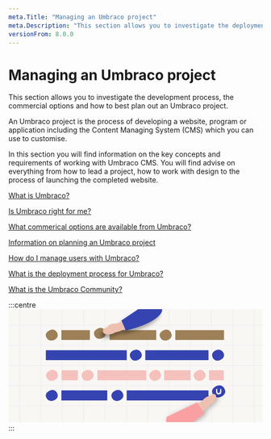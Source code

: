 ```yaml
---
meta.Title: "Managing an Umbraco project" 
meta.Description: "This section allows you to investigate the deployment process, the commercial options and how to best plan out an Umbraco project."
versionFrom: 8.0.0
---
```


# Managing an Umbraco project

This section allows you to investigate the development process, the commercial options and how to best plan out an Umbraco project.

An Umbraco project is the process of developing a website, program or application including the Content Managing System (CMS) which you can use to customise.

In this section you will find information on the key concepts and requirements of working with Umbraco CMS. You will find advise on everything from how to lead a project, how to work with design to the process of launching the completed website.

[What is Umbraco?](https://umbraco/products/umbraco-cms)

[Is Umbraco right for me?](https://umbraco.com/why-choose-umbraco/)

[What commerical options are available from Umbraco?](https://umbraco.com/products/)

[Information on planning an Umbraco project](Setup/Requirements/)

[How do I manage users with Umbraco?](Data/Users/)

[What is the deployment process for Umbraco?](Umbraco-Cloud/Deployment)

[What is the Umbraco Community?](https://community.umbraco.com)

:::centre
![Umbraco business](images/Documentation_blogpost_styleguide_b.png)
:::
